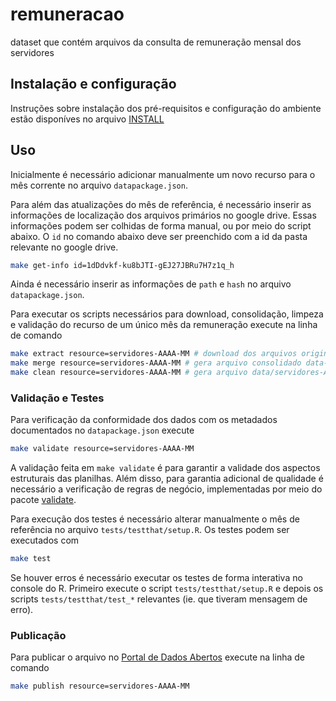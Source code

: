 # remuneracao
dataset que contém arquivos da consulta de remuneração mensal dos servidores

## Instalação e configuração

Instruções sobre instalação dos pré-requisitos e configuração do ambiente estão disponíves no arquivo [INSTALL](INSTALL.md)

## Uso

Inicialmente é necessário adicionar manualmente um novo recurso para o mês corrente no arquivo `datapackage.json`. 

Para além das atualizações do mês de referência, é necessário inserir as informações de localização dos arquivos primários no google drive. Essas informações podem ser colhidas de forma manual, ou por meio do script abaixo. O `id` no comando abaixo deve ser preenchido com a id da pasta relevante no google drive.

```sh
make get-info id=1dDdvkf-ku8bJTI-gEJ27JBRu7H7z1q_h
```

Ainda é necessário inserir as informações de `path` e `hash` no arquivo `datapackage.json`.

Para executar os scripts necessários para download, consolidação, limpeza e validação do recurso de um único mês da remuneração execute na linha de comando

```sh
make extract resource=servidores-AAAA-MM # download dos arquivos originais do google drive
make merge resource=servidores-AAAA-MM # gera arquivo consolidado data-raw/servidores-AAAA-MM.csv
make clean resource=servidores-AAAA-MM # gera arquivo data/servidores-AAAA-MM.csv
```

### Validação e Testes

Para verificação da conformidade dos dados com os metadados documentados no `datapackage.json` execute

```sh
make validate resource=servidores-AAAA-MM
```

A validação feita em `make validate` é para garantir a validade dos aspectos estruturais das planilhas. 
Além disso, para garantia adicional de qualidade é necessário a verificação de regras de negócio, implementadas por meio do pacote [validate](https://cran.r-project.org/web/packages/validate/index.html).

Para execução dos testes é necessário alterar manualmente o mês de referência no arquivo `tests/testthat/setup.R`. 
Os testes podem ser executados com

```sh
make test
```

Se houver erros é necessário executar os testes de forma interativa no console do R. 
Primeiro execute o script `tests/testthat/setup.R` e depois os scripts `tests/testthat/test_*` relevantes (ie. que tiveram mensagem de erro).

### Publicação

Para publicar o arquivo no [Portal de Dados Abertos](http://dados.mg.gov.br/dataset/remuneracao-servidores-ativos) execute na linha de comando

```sh
make publish resource=servidores-AAAA-MM
```
